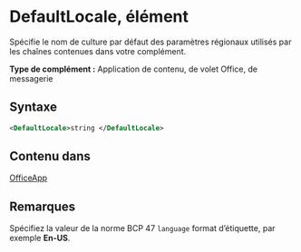 # <a name="defaultlocale-element"></a>DefaultLocale, élément

Spécifie le nom de culture par défaut des paramètres régionaux utilisés par les chaînes contenues dans votre complément.

**Type de complément :** Application de contenu, de volet Office, de messagerie

## <a name="syntax"></a>Syntaxe

```XML
<DefaultLocale>string </DefaultLocale>
```

## <a name="contained-in"></a>Contenu dans

[OfficeApp](officeapp.md)

## <a name="remarks"></a>Remarques

Spécifiez la valeur de la norme BCP 47 `language` format d’étiquette, par exemple **En-US**.


